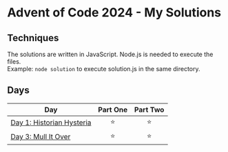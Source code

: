 # Advent of Code 2024 - My Solutions

## Techniques

The solutions are written in JavaScript. Node.js is needed to execute the files.  
Example: ```node solution``` to execute solution.js in the same directory.

## Days

| Day  | Part One | Part Two |
|---|:---:|:---:|
| [Day 1: Historian Hysteria](https://github.com/crookoo/adventofcode-2024/tree/main/day01)| ⭐ | ⭐ |
| [Day 3: Mull It Over](https://github.com/crookoo/adventofcode-2024/tree/main/day03)| ⭐ | ⭐ |
